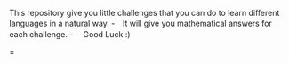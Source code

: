    This repository give you little challenges that you can do to learn different languages in a natural way.
-　It will give you mathematical answers for each challenge.
-　
  Good Luck :)

=
